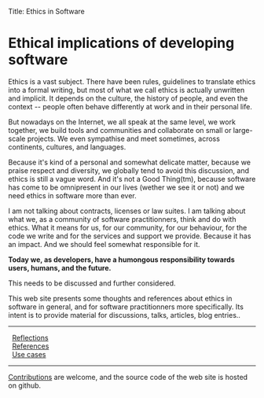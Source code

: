 Title: Ethics in Software

# Ethical implications of developing software

Ethics is a vast subject. There have been rules, guidelines to translate ethics into a formal writing, but most of what we call ethics is actually unwritten and implicit. It depends on the culture, the history of people, and even the context -- people often behave differently at work and in their personal life.

But nowadays on the Internet, we all speak at the same level, we work together, we build tools and communities and collaborate on small or large-scale projects. We even sympathise and meet sometimes, across continents, cultures, and languages.

Because it's kind of a personal and somewhat delicate matter, because we praise respect and diversity, we globally tend to avoid this discussion, and ethics is still a vague word. And it's not a Good Thing(tm), because software has come to be omnipresent in our lives (wether we see it or not) and we need ethics in software more than ever.

I am not talking about contracts, licenses or law suites. I am talking about what we, as a community of software practitionners, think and do with ethics. What it means for us, for our community, for our behaviour, for the code we write and for the services and support we provide. Because it has an impact. And we should feel somewhat responsible for it.

**Today we, as developers, have a humongous responsibility towards users, humans, and the future.**

This needs to be discussed and further considered.

This web site presents some thoughts and references about ethics in software in general, and for software practitionners more specifically. Its intent is to provide material for discussions, talks, articles, blog entries..

-----

<div class="row">
  <div class="col-lg-4">
    <i class="fa fa-search fa-2x"></i> &nbsp; <a href="reflections/">Reflections</a>
  </div>
  <div class="col-lg-4">
    <i class="fa fa-newspaper-o fa-2x"></i> &nbsp; <a href="references/">References</a>
  </div>
  <div class="col-lg-4">
    <i class="fa fa-folder fa-2x"></i> &nbsp; <a href="use_cases/">Use cases</a>
  </div>
</div>

-----

[Contributions](about.html) are welcome, and the source code of the web site is hosted on github.
